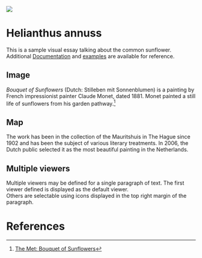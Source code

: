 <a href="https://juncture-digital.org"><img src="https://juncture-digital.org/images/ve-button.png"></a>

<param ve-config 
       title="Helianthus"
       author="Sherri Brown"
       banner="https://upload.wikimedia.org/wikipedia/commons/c/c2/I-40W-Sunflowers.jpg" 
       layout="vertical">

<!-- Entities discussed throughout the essay are typically defined before the essay text and
     are thus available in all text.  Entity identifiers (QIDs) can be found in either
     Wikipedia or Wikidata (https://www.wikidata.org)> -->
<param title="Helianthus annuss" eid="Q171497" aliases="common sunflower"> 
<param title="Carl Linnaeus" eid="Q1043" aliases="Linnaeus"> 
<param title="Genera Plantarum" eid="Qa0975586" aliases="5th edition Genera Plantarum"> 
<param title="Claude Monet" eid="Q296" aliases="Monet"> 

# Helianthus annuss

This is a sample visual essay talking about the common sunflower.  Additional [Documentation](https://github.com/JSTOR-Labs/juncture/wiki) and [examples](https://jstor-labs.github.io/juncture-examples) are available for reference.
<param ve-image 
       manifest="https://iiif.juncture-digital.org/manifest/6dd738aed85597cac540ad31dd5818e86ef7f2918c7b43a9eb3123d5538e6e4c">

## Image

_Bouquet of Sunflowers_ (Dutch: Stilleben mit Sonnenblumen) is a painting by French impressionist painter Claude Monet, 
dated 1881. Monet painted a still life of sunflowers from his garden pathway.[^1]
<param ve-image 
       label="Bouquet of Sunflowers" 
       description="painting by Claude Monet" 
       license="public domain" 
       url="https://upload.wikimedia.org/wikipedia/commons/2/23/Claude_Monet_052.jpg">

## Map

The work has been in the collection of the Mauritshuis in The Hague since 1902 and has been the subject of various 
literary treatments. In 2006, the Dutch public selected it as the most beautiful painting in the Netherlands.
<param ve-map center="Q36600" zoom="11" prefer-geojson>

## Multiple viewers

Multiple viewers may be defined for a single paragraph of text.  The first viewer defined is displayed as the default viewer.  
Others are selectable using icons displayed in the top right margin of the paragraph.
<param ve-image 
       manifest="https://iiif.juncture-digital.org/manifest/6dd738aed85597cac540ad31dd5818e86ef7f2918c7b43a9eb3123d5538e6e4c">
<param ve-map center="Q36600" zoom="11">

# References

[^1]: [The Met: Bouquet of Sunflowers](https://www.metmuseum.org/art/collection/search/437112)
